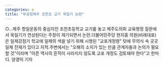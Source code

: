 ```yaml
---
categories: a
title: "무공침제주 조천초 교기 욱일기 논란"
---
```

○…제주 항일운동의 중심지인 조천초등학교 교기를 놓고 제주도의회 교육행정 질문에서 욱일기가 연상된다는 주장이 제기되면서 논란.더불어민주당 현지홍 의원(비례대표)은 일제강점기 학교에 일제의 색을 넣기 위해 시행된 "교포개정령" 탓에 무의식 속 곳곳 일제 잔재가 있다고 지적.주변에서는 "오해의 소지가 있는 만큼 관계자들과 논의가 필요할 것"이라며 "아픈 역사의 흔적이 사라지지 않도록 교포 개정도 검토돼야 한다"고 한마디. 양경익 기자